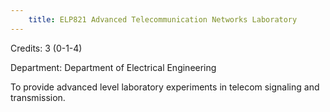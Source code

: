 ```yaml
---
    title: ELP821 Advanced Telecommunication Networks Laboratory
---
```

Credits: 3 (0-1-4)

Department: Department of Electrical Engineering

To provide advanced level laboratory experiments in telecom signaling and transmission.